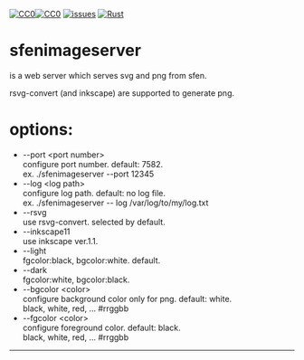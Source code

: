 [![CC0](https://mirrors.creativecommons.org/presskit/icons/cc.svg?ref=chooser-v1)![CC0](https://mirrors.creativecommons.org/presskit/icons/zero.svg?ref=chooser-v1)](ref="http://creativecommons.org/publicdomain/zero/1.0?ref=chooser-v1)
[![issues](https://img.shields.io/github/issues/o-jill/sfenimageserver.svg)](https://github.com/o-jill/sfenimageserver/issues/)
[![Rust](https://github.com/o-jill/sfenimageserver/actions/workflows/rust.yml/badge.svg)](https://github.com/o-jill/sfenimageserver/actions/workflows/rust.yml)

# sfenimageserver  
is a web server which serves svg and png from sfen.  

rsvg-convert (and inkscape) are supported to generate png.

# options:  
* --port \<port number\>  
  configure port number. default: 7582.  
  ex. ./sfenimageserver --port 12345  
* --log \<log path\>  
  configure log path. default: no log file.  
  ex. ./sfenimageserver -- log /var/log/to/my/log.txt  
* --rsvg  
  use rsvg-convert. selected by default.  
* --inkscape11  
  use inkscape ver.1.1.  
* --light  
  fgcolor:black, bgcolor:white. default.
* --dark  
  fgcolor:white, bgcolor:black.
* --bgcolor \<color\>  
  configure background color only for png. default: white.  
  black, white, red, ... #rrggbb  
* --fgcolor \<color\>  
  configure foreground color. default: black.  
  black, white, red, ... #rrggbb  

---
